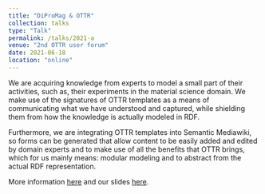 ```yaml
---
title: "DiProMag & OTTR"
collection: talks
type: "Talk"
permalink: /talks/2021-a
venue: "2nd OTTR user forum"
date: 2021-06-18
location: "online"
---
```


We are acquiring knowledge from experts to model a small part of their activities, such as, their experiments in the material science domain. We make use of the signatures of OTTR templates as a means of communicating what we have understood and captured, while shielding them from how the knowledge is actually modeled in RDF.

Furthermore, we are integrating OTTR templates into Semantic Mediawiki, so forms can be generated that allow content to be easily added and edited by domain experts and to make use of all the benefits that OTTR brings, which for us mainly means: modular modeling and to abstract from the actual RDF representation.

More information [here](https://ottr.xyz/event/2021-06-18-user-forum/#1.2_Basil_Ell_and_Moritz_Blum,_Bielefeld_University) and our slides [here](https://ottr.xyz/event/2021-06-18-user-forum/OTTR_user-forum-Basil_Ell-Moritz_Blum.pdf).